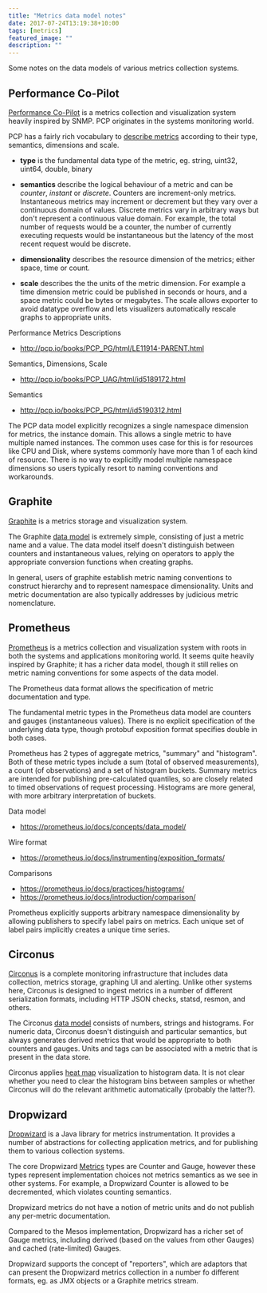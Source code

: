 ```yaml
---
title: "Metrics data model notes"
date: 2017-07-24T13:19:38+10:00
tags: [metrics]
featured_image: ""
description: ""
---
```


Some notes on the data models of various metrics collection systems.

## Performance Co-Pilot 

[Performance Co-Pilot](http://pcp.io) is a metrics collection and
visualization system heavily inspired by SNMP. PCP originates in
the systems monitoring world.

PCP has a fairly rich vocabulary to [describe
metrics](http://pcp.io/books/PCP_PG/html/LE11914-PARENT.html)
according to their type, semantics, dimensions and scale.

* **type** is the fundamental data type of the metric, eg. string,
  uint32, uint64, double, binary

* **semantics** describe the logical behaviour of a metric and can
  be _counter_, _instant_ or _discrete_. Counters are increment-only
  metrics. Instantaneous metrics may increment or decrement but
  they vary over a continuous domain of values. Discrete metrics
  vary in arbitrary ways but don't represent a continuous value
  domain. For example, the total number of requests would be a
  counter, the number of currently executing requests would be
  instantaneous but the latency of the most recent request would
  be discrete.

* **dimensionality** describes the resource dimension of the
  metrics; either space, time or count.

* **scale** describes the the units of the metric dimension. For
  example a time dimension metric could be published in seconds or
  hours, and a space metric could be bytes or megabytes. The scale
  allows exporter to avoid datatype overflow and lets visualizers
  automatically rescale graphs to appropriate units.

Performance Metrics Descriptions
  - http://pcp.io/books/PCP_PG/html/LE11914-PARENT.html

Semantics, Dimensions, Scale
  - http://pcp.io/books/PCP_UAG/html/id5189172.html

Semantics
  - http://pcp.io/books/PCP_PG/html/id5190312.html

The PCP data model explicitly recognizes a single namespace dimension
for metrics, the instance domain. This allows a single metric to
have multiple named instances. The common uses case for this is for
resources like CPU and Disk, where systems commonly have more than
1 of each kind of resource. There is no way to explicitly model
multiple namespace dimensions so users typically resort to naming
conventions and workarounds.

## Graphite

[Graphite](https://graphiteapp.org/) is a metrics storage and
visualization system.

The Graphite [data model](http://graphite.readthedocs.io/en/latest/feeding-carbon.html)
is extremely simple, consisting of just a
metric name and a value. The data model itself doesn't distinguish
between counters and instantaneous values, relying on operators to
apply the appropriate conversion functions when creating graphs.

In general, users of graphite establish metric naming conventions
to construct hierarchy and to represent namespace dimensionality.
Units and metric documentation are also typically addresses by
judicious metric nomenclature.

## Prometheus

[Prometheus](https://prometheus.io/) is a metrics collection and
visualization system with roots in both the systems and applications
monitoring world. It seems quite heavily inspired by Graphite; it
has a richer data model, though it still relies on metric naming
conventions for some aspects of the data model.

The Prometheus data format allows the specification of metric
documentation and type.

The fundamental metric types in the Prometheus data model are
counters and gauges (instantaneous values). There is no explicit
specification of the underlying data type, though protobuf exposition
format specifies double in both cases.

Prometheus has 2 types of aggregate metrics, "summary" and "histogram".
Both of these metric types include a sum (total of observed
measurements), a count (of observations) and a set of histogram
buckets. Summary metrics are intended for publishing pre-calculated
quantiles, so are closely related to timed observations of request
processing. Histograms are more general, with more arbitrary
interpretation of buckets.

Data model
  - https://prometheus.io/docs/concepts/data_model/

Wire format
  - https://prometheus.io/docs/instrumenting/exposition_formats/

Comparisons
  - https://prometheus.io/docs/practices/histograms/
  - https://prometheus.io/docs/introduction/comparison/  

Prometheus explicitly supports arbitrary namespace dimensionality
by allowing publishers to specify label pairs on metrics. Each
unique set of label pairs implicitly creates a unique time series.

## Circonus

[Circonus](https://www.circonus.com) is a complete monitoring
infrastructure that includes data collection, metrics storage,
graphing UI and alerting. Unlike other systems here, Circonus is
designed to ingest metrics in a number of different serialization
formats, including HTTP JSON checks, statsd, resmon, and others.

The Circonus [data
model](https://login.circonus.com/resources/docs/user/Data.html#Data)
consists of numbers, strings and histograms. For numeric data,
Circonus doesn't distinguish and particular semantics, but always
generates derived metrics that would be appropriate to both counters
and gauges. Units and tags can be associated with a metric that is
present in the data store.

Circonus applies [heat
map](https://login.circonus.com/resources/docs/user/Visualization/Graphs/View/Histograms.html#Histograms)
visualization to histogram data. It is not clear whether you need
to clear the histogram bins between samples or whether Circonus
will do the relevant arithmetic automatically (probably the
    latter?).

## Dropwizard

[Dropwizard](http://metrics.dropwizard.io/) is a Java library for
metrics instrumentation. It provides a number of abstractions for
collecting application metrics, and for publishing them to various
collection systems.

The core Dropwizard
[Metrics](http://metrics.dropwizard.io/3.2.3/manual/core.html) types
are Counter and Gauge, however these types represent implementation
choices not metrics semantics as we see in other systems. For
example, a Dropwizard Counter is allowed to be decremented, which
violates counting semantics.

Dropwizard metrics do not have a notion of metric units and do not
publish any per-metric documentation.

Compared to the Mesos implementation, Dropwizard has a richer set
of Gauge metrics, including derived (based on the values from other
Gauges) and cached (rate-limited) Gauges.

Dropwizard supports the concept of "reporters", which are adaptors
that can present the Dropwizard metrics collection in a number fo
different formats, eg. as JMX objects or a Graphite metrics stream.
